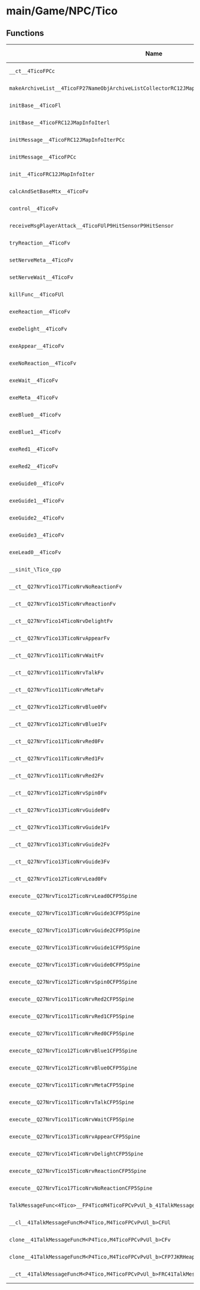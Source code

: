 # main/Game/NPC/Tico

## Functions

| Name | Address | Match % |
|------|---------|---------|
| `__ct__4TicoFPCc` | `0x8028C618` | :x: (0.0%) |
| `makeArchiveList__4TicoFP27NameObjArchiveListCollectorRC12JMapInfoIter` | `0x8028C6AC` | :x: (0.0%) |
| `initBase__4TicoFl` | `0x8028C72C` | :x: (0.0%) |
| `initBase__4TicoFRC12JMapInfoIterl` | `0x8028C764` | :x: (0.0%) |
| `initMessage__4TicoFRC12JMapInfoIterPCc` | `0x8028C934` | :x: (0.0%) |
| `initMessage__4TicoFPCc` | `0x8028CA20` | :x: (0.0%) |
| `init__4TicoFRC12JMapInfoIter` | `0x8028CB18` | :x: (0.0%) |
| `calcAndSetBaseMtx__4TicoFv` | `0x8028CDA4` | :x: (0.0%) |
| `control__4TicoFv` | `0x8028CDAC` | :x: (0.0%) |
| `receiveMsgPlayerAttack__4TicoFUlP9HitSensorP9HitSensor` | `0x8028CEFC` | :x: (0.0%) |
| `tryReaction__4TicoFv` | `0x8028CF88` | :x: (0.0%) |
| `setNerveMeta__4TicoFv` | `0x8028CFC8` | :x: (0.0%) |
| `setNerveWait__4TicoFv` | `0x8028CFD0` | :x: (0.0%) |
| `killFunc__4TicoFUl` | `0x8028CFD8` | :x: (0.0%) |
| `exeReaction__4TicoFv` | `0x8028D000` | :x: (0.0%) |
| `exeDelight__4TicoFv` | `0x8028D0BC` | :x: (0.0%) |
| `exeAppear__4TicoFv` | `0x8028D134` | :x: (0.0%) |
| `exeNoReaction__4TicoFv` | `0x8028D190` | :x: (0.0%) |
| `exeWait__4TicoFv` | `0x8028D1E4` | :x: (0.0%) |
| `exeMeta__4TicoFv` | `0x8028D238` | :x: (0.0%) |
| `exeBlue0__4TicoFv` | `0x8028D2B8` | :x: (0.0%) |
| `exeBlue1__4TicoFv` | `0x8028D31C` | :x: (0.0%) |
| `exeRed1__4TicoFv` | `0x8028D3D0` | :x: (0.0%) |
| `exeRed2__4TicoFv` | `0x8028D42C` | :x: (0.0%) |
| `exeGuide0__4TicoFv` | `0x8028D49C` | :x: (0.0%) |
| `exeGuide1__4TicoFv` | `0x8028D4FC` | :x: (0.0%) |
| `exeGuide2__4TicoFv` | `0x8028D58C` | :x: (0.0%) |
| `exeGuide3__4TicoFv` | `0x8028D5EC` | :x: (0.0%) |
| `exeLead0__4TicoFv` | `0x8028D658` | :x: (0.0%) |
| `__sinit_\Tico_cpp` | `0x8028D6C4` | :x: (0.0%) |
| `__ct__Q27NrvTico17TicoNrvNoReactionFv` | `0x8028D810` | :x: (0.0%) |
| `__ct__Q27NrvTico15TicoNrvReactionFv` | `0x8028D820` | :x: (0.0%) |
| `__ct__Q27NrvTico14TicoNrvDelightFv` | `0x8028D830` | :x: (0.0%) |
| `__ct__Q27NrvTico13TicoNrvAppearFv` | `0x8028D840` | :x: (0.0%) |
| `__ct__Q27NrvTico11TicoNrvWaitFv` | `0x8028D850` | :x: (0.0%) |
| `__ct__Q27NrvTico11TicoNrvTalkFv` | `0x8028D860` | :x: (0.0%) |
| `__ct__Q27NrvTico11TicoNrvMetaFv` | `0x8028D870` | :x: (0.0%) |
| `__ct__Q27NrvTico12TicoNrvBlue0Fv` | `0x8028D880` | :x: (0.0%) |
| `__ct__Q27NrvTico12TicoNrvBlue1Fv` | `0x8028D890` | :x: (0.0%) |
| `__ct__Q27NrvTico11TicoNrvRed0Fv` | `0x8028D8A0` | :x: (0.0%) |
| `__ct__Q27NrvTico11TicoNrvRed1Fv` | `0x8028D8B0` | :x: (0.0%) |
| `__ct__Q27NrvTico11TicoNrvRed2Fv` | `0x8028D8C0` | :x: (0.0%) |
| `__ct__Q27NrvTico12TicoNrvSpin0Fv` | `0x8028D8D0` | :x: (0.0%) |
| `__ct__Q27NrvTico13TicoNrvGuide0Fv` | `0x8028D8E0` | :x: (0.0%) |
| `__ct__Q27NrvTico13TicoNrvGuide1Fv` | `0x8028D8F0` | :x: (0.0%) |
| `__ct__Q27NrvTico13TicoNrvGuide2Fv` | `0x8028D900` | :x: (0.0%) |
| `__ct__Q27NrvTico13TicoNrvGuide3Fv` | `0x8028D910` | :x: (0.0%) |
| `__ct__Q27NrvTico12TicoNrvLead0Fv` | `0x8028D920` | :x: (0.0%) |
| `execute__Q27NrvTico12TicoNrvLead0CFP5Spine` | `0x8028D930` | :x: (0.0%) |
| `execute__Q27NrvTico13TicoNrvGuide3CFP5Spine` | `0x8028D938` | :x: (0.0%) |
| `execute__Q27NrvTico13TicoNrvGuide2CFP5Spine` | `0x8028D940` | :x: (0.0%) |
| `execute__Q27NrvTico13TicoNrvGuide1CFP5Spine` | `0x8028D948` | :x: (0.0%) |
| `execute__Q27NrvTico13TicoNrvGuide0CFP5Spine` | `0x8028D950` | :x: (0.0%) |
| `execute__Q27NrvTico12TicoNrvSpin0CFP5Spine` | `0x8028D958` | :x: (0.0%) |
| `execute__Q27NrvTico11TicoNrvRed2CFP5Spine` | `0x8028D964` | :x: (0.0%) |
| `execute__Q27NrvTico11TicoNrvRed1CFP5Spine` | `0x8028D96C` | :x: (0.0%) |
| `execute__Q27NrvTico11TicoNrvRed0CFP5Spine` | `0x8028D974` | :x: (0.0%) |
| `execute__Q27NrvTico12TicoNrvBlue1CFP5Spine` | `0x8028D9C8` | :x: (0.0%) |
| `execute__Q27NrvTico12TicoNrvBlue0CFP5Spine` | `0x8028D9D0` | :x: (0.0%) |
| `execute__Q27NrvTico11TicoNrvMetaCFP5Spine` | `0x8028D9D8` | :x: (0.0%) |
| `execute__Q27NrvTico11TicoNrvTalkCFP5Spine` | `0x8028D9E0` | :x: (0.0%) |
| `execute__Q27NrvTico11TicoNrvWaitCFP5Spine` | `0x8028DA34` | :x: (0.0%) |
| `execute__Q27NrvTico13TicoNrvAppearCFP5Spine` | `0x8028DA3C` | :x: (0.0%) |
| `execute__Q27NrvTico14TicoNrvDelightCFP5Spine` | `0x8028DA44` | :x: (0.0%) |
| `execute__Q27NrvTico15TicoNrvReactionCFP5Spine` | `0x8028DA4C` | :x: (0.0%) |
| `execute__Q27NrvTico17TicoNrvNoReactionCFP5Spine` | `0x8028DA54` | :x: (0.0%) |
| `TalkMessageFunc<4Tico>__FP4TicoM4TicoFPCvPvUl_b_41TalkMessageFuncM<P4Tico,M4TicoFPCvPvUl_b>` | `0x8028DA5C` | :x: (0.0%) |
| `__cl__41TalkMessageFuncM<P4Tico,M4TicoFPCvPvUl_b>CFUl` | `0x8028DA9C` | :x: (0.0%) |
| `clone__41TalkMessageFuncM<P4Tico,M4TicoFPCvPvUl_b>CFv` | `0x8028DACC` | :x: (0.0%) |
| `clone__41TalkMessageFuncM<P4Tico,M4TicoFPCvPvUl_b>CFP7JKRHeap` | `0x8028DB0C` | :x: (0.0%) |
| `__ct__41TalkMessageFuncM<P4Tico,M4TicoFPCvPvUl_b>FRC41TalkMessageFuncM<P4Tico,M4TicoFPCvPvUl_b>` | `0x8028DB50` | :x: (0.0%) |